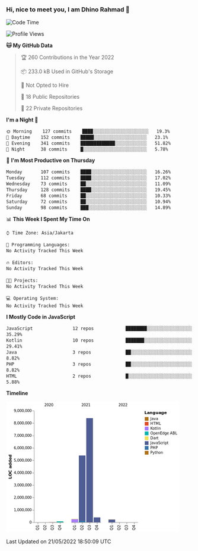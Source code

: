 ### Hi, nice to meet you, I am Dhino Rahmad 👋
<!--START_SECTION:waka-->
![Code Time](http://img.shields.io/badge/Code%20Time-0%20secs-blue)

![Profile Views](http://img.shields.io/badge/Profile%20Views-0-blue)

**🐱 My GitHub Data** 

> 🏆 260 Contributions in the Year 2022
 > 
> 📦 233.0 kB Used in GitHub's Storage 
 > 
> 🚫 Not Opted to Hire
 > 
> 📜 18 Public Repositories 
 > 
> 🔑 22 Private Repositories  
 > 
**I'm a Night 🦉** 

```text
🌞 Morning    127 commits    ████░░░░░░░░░░░░░░░░░░░░░   19.3% 
🌆 Daytime    152 commits    █████░░░░░░░░░░░░░░░░░░░░   23.1% 
🌃 Evening    341 commits    █████████████░░░░░░░░░░░░   51.82% 
🌙 Night      38 commits     █░░░░░░░░░░░░░░░░░░░░░░░░   5.78%

```
📅 **I'm Most Productive on Thursday** 

```text
Monday       107 commits    ████░░░░░░░░░░░░░░░░░░░░░   16.26% 
Tuesday      112 commits    ████░░░░░░░░░░░░░░░░░░░░░   17.02% 
Wednesday    73 commits     ██░░░░░░░░░░░░░░░░░░░░░░░   11.09% 
Thursday     128 commits    ████░░░░░░░░░░░░░░░░░░░░░   19.45% 
Friday       68 commits     ██░░░░░░░░░░░░░░░░░░░░░░░   10.33% 
Saturday     72 commits     ██░░░░░░░░░░░░░░░░░░░░░░░   10.94% 
Sunday       98 commits     ███░░░░░░░░░░░░░░░░░░░░░░   14.89%

```


📊 **This Week I Spent My Time On** 

```text
⌚︎ Time Zone: Asia/Jakarta

💬 Programming Languages: 
No Activity Tracked This Week

🔥 Editors: 
No Activity Tracked This Week

🐱‍💻 Projects: 
No Activity Tracked This Week

💻 Operating System: 
No Activity Tracked This Week

```

**I Mostly Code in JavaScript** 

```text
JavaScript               12 repos            ████████░░░░░░░░░░░░░░░░░   35.29% 
Kotlin                   10 repos            ███████░░░░░░░░░░░░░░░░░░   29.41% 
Java                     3 repos             ██░░░░░░░░░░░░░░░░░░░░░░░   8.82% 
PHP                      3 repos             ██░░░░░░░░░░░░░░░░░░░░░░░   8.82% 
HTML                     2 repos             █░░░░░░░░░░░░░░░░░░░░░░░░   5.88%

```


**Timeline**

![Chart not found](https://raw.githubusercontent.com/Dhino12/Dhino12/master/charts/bar_graph.png) 


 Last Updated on 21/05/2022 18:50:09 UTC
<!--END_SECTION:waka-->
 
